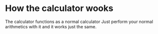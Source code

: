 # How the calculator wooks

The calculator functions as a normal calculator
Just perform your normal arithmetics with it and it works just the same.